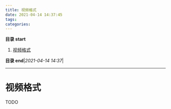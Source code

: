 ```yaml
---
title: 视频格式
date: 2021-04-14 14:37:45
tags: 
categories: 
---
```


**目录 start**

1. [视频格式](#视频格式)

**目录 end**|_2021-04-14 14:37_|
****************************************
# 视频格式
TODO 